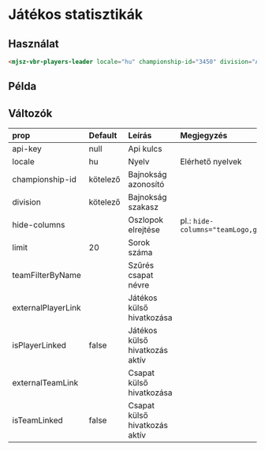 # Játékos statisztikák

## Használat

```html
<mjsz-vbr-players-leader locale="hu" championship-id="3450" division="Alapszakasz" />
```

## Példa

<ClientOnly>
  <mjsz-vbr-players-leader
    locale="hu"
    championship-id="3450"
    division="Alapszakasz" 
  />
</ClientOnly>

## Változók

| prop               | Default  | Leírás                         | Megjegyzés                        |
| :----------------- | :------- | :----------------------------- | :-------------------------------- |
| api-key            | null     | Api kulcs                      |
| locale             | hu       | Nyelv                          | Elérhető nyelvek                  |
| championship-id    | kötelező | Bajnokság azonosító            |
| division           | kötelező | Bajnokság szakasz              |
| hide-columns       |          | Oszlopok elrejtése             | pl.: `hide-columns="teamLogo,gk"` |
| limit              | 20       | Sorok száma                    |                                   |
| teamFilterByName   |          | Szűrés csapat névre            |                                   |
| externalPlayerLink |          | Játékos külső hivatkozása      |                                   |
| isPlayerLinked     | false    | Játékos külső hivatkozás aktív |                                   |
| externalTeamLink   |          | Csapat külső hivatkozása       |                                   |
| isTeamLinked       | false    | Csapat külső hivatkozás aktív  |                                   |
